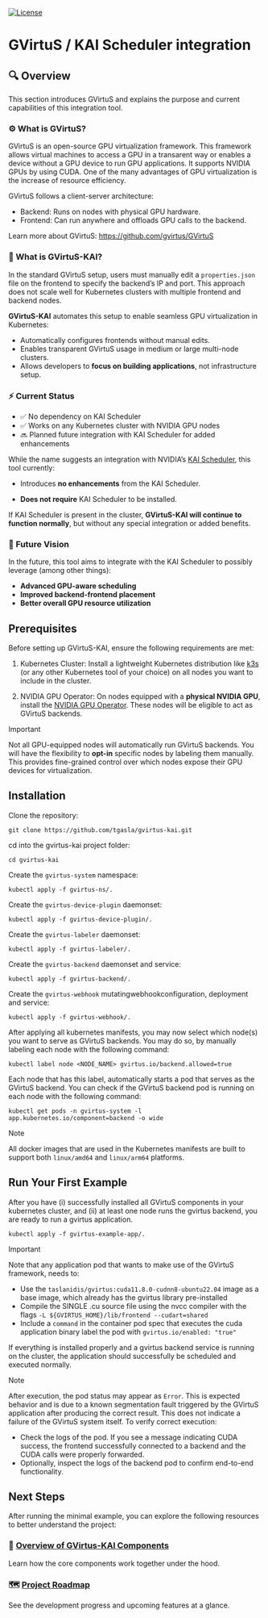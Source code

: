[![License](https://img.shields.io/badge/License-Apache_2.0-blue.svg)](LICENSE)
# GVirtuS / KAI Scheduler integration

## 🔍 Overview

This section introduces GVirtuS and explains the purpose and current capabilities of this integration tool.

### ⚙️ What is GVirtuS?

GVirtuS is an open-source GPU virtualization framework. This framework allows virtual machines to access a GPU in a transarent way or enables a device without a GPU device to run GPU applications. It supports NVIDIA GPUs by using CUDA. One of the many advantages of GPU virtualization is the increase of resource efficiency.

GVirtuS follows a client-server architecture:
- Backend: Runs on nodes with physical GPU hardware.
- Frontend: Can run anywhere and offloads GPU calls to the backend.

Learn more about GVirtuS: https://github.com/gvirtus/GVirtuS

### 🚀 What is GVirtuS-KAI?

In the standard GVirtuS setup, users must manually edit a `properties.json` file on the frontend to specify the backend’s IP and port. This approach does not scale well for Kubernetes clusters with multiple frontend and backend nodes.

**GVirtuS-KAI** automates this setup to enable seamless GPU virtualization in Kubernetes:

- Automatically configures frontends without manual edits.
- Enables transparent GVirtuS usage in medium or large multi-node clusters.
- Allows developers to **focus on building applications**, not infrastructure setup.

### ⚡ Current Status

- ✅ No dependency on KAI Scheduler
- ✅ Works on any Kubernetes cluster with NVIDIA GPU nodes
- 🔜 Planned future integration with KAI Scheduler for added enhancements

While the name suggests an integration with NVIDIA’s [KAI Scheduler](https://github.com/NVIDIA/KAI-Scheduler), this tool currently:

- Introduces **no enhancements** from the KAI Scheduler.

- **Does not require** KAI Scheduler to be installed.

If KAI Scheduler is present in the cluster, **GVirtuS-KAI will continue to function normally**, but without any special integration or added benefits.

### 🌟 Future Vision
In the future, this tool aims to integrate with the KAI Scheduler to possibly leverage (among other things):

- **Advanced GPU-aware scheduling**
- **Improved backend-frontend placement**
- **Better overall GPU resource utilization**
  

## Prerequisites

Before setting up GVirtuS-KAI, ensure the following requirements are met:

1. Kubernetes Cluster: Install a lightweight Kubernetes distribution like [k3s](https://docs.k3s.io/quick-start) (or any other Kubernetes tool of your choice) on all nodes you want to include in the cluster.

3. NVIDIA GPU Operator: On nodes equipped with a **physical NVIDIA GPU**, install the [NVIDIA GPU Operator](https://docs.nvidia.com/datacenter/cloud-native/gpu-operator/overview.html). These nodes will be eligible to act as GVirtuS backends.
> [!IMPORTANT]
> Not all GPU-equipped nodes will automatically run GVirtuS backends. You will have the flexibility to **opt-in** specific nodes by labeling them manually. This provides fine-grained control over which nodes expose their GPU devices for virtualization.


## Installation

Clone the repository:

```
git clone https://github.com/tgasla/gvirtus-kai.git
```

cd into the gvirtus-kai project folder:

```
cd gvirtus-kai
```

Create the `gvirtus-system` namespace:

```
kubectl apply -f gvirtus-ns/.
```

Create the `gvirtus-device-plugin` daemonset:

```
kubectl apply -f gvirtus-device-plugin/.
```

Create the `gvirtus-labeler` daemonset:

```
kubectl apply -f gvirtus-labeler/.
```

Create the `gvirtus-backend` daemonset and service:

```
kubectl apply -f gvirtus-backend/.
```

Create the `gvirtus-webhook` mutatingwebhookconfiguration, deployment and service:

```
kubectl apply -f gvirtus-webhook/.
```

After applying all kubernetes manifests, you may now select which node(s) you want to serve as GVirtuS backends. You may do so, by manually labeling each node with the following command:

```
kubectl label node <NODE_NAME> gvirtus.io/backend.allowed=true
```

Each node that has this label, automatically starts a pod that serves as the GVirtuS backend. You can check if the GVirtuS backend pod is running on each node with the following command:

```
kubectl get pods -n gvirtus-system -l app.kubernetes.io/component=backend -o wide
```

> [!NOTE]
> All docker images that are used in the Kubernetes manifests are built to support both `linux/amd64` and `linux/arm64` platforms.

## Run Your First Example

After you have (i) successfully installed all GVirtuS components in your kubernetes cluster, and (ii) at least one node runs the gvirtus backend, you are ready to run a gvirtus application.

```
kubectl apply -f gvirtus-example-app/.
```

> [!IMPORTANT]
> Note that any application pod that wants to make use of the GVirtuS framework, needs to:
> - Use the `taslanidis/gvirtus:cuda11.8.0-cudnn8-ubuntu22.04` image as a base image, which already has the gvirtus library pre-installed
> - Compile the SINGLE .cu source file using the nvcc compiler with the flags `-L ${GVIRTUS_HOME}/lib/frontend --cudart=shared`
> - Include a `command` in the container pod spec that executes the cuda application binary
> label the pod with `gvirtus.io/enabled: "true"`

If everything is installed properly and a gvirtus backend service is running on the cluster, the application should successfully be scheduled and executed normally.

> [!NOTE]
> After execution, the pod status may appear as `Error`. This is expected behavior and is due to a known segmentation fault triggered by the GVirtuS application after producing the correct result. This does not indicate a failure of the GVirtuS system itself. To verify correct execution:
> - Check the logs of the pod. If you see a message indicating CUDA success, the frontend successfully connected to a backend and the CUDA calls were properly forwarded.
> - Optionally, inspect the logs of the backend pod to confirm end-to-end functionality.

## Next Steps

After running the minimal example, you can explore the following resources to better understand the project:

### 📘 [Overview of GVirtus-KAI Components](docs/components.md)
Learn how the core components work together under the hood.

### 🗺️ [Project Roadmap](docs/roadmap.md)
See the development progress and upcoming features at a glance.
